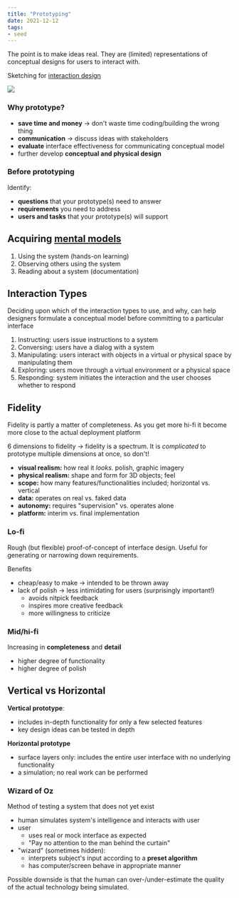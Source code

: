 ```yaml
---
title: "Prototyping"
date: 2021-12-12
tags:
- seed
---
```


The point is to make ideas real. They are (limited) representations of conceptual designs for users to interact with.

Sketching for [interaction design](thoughts/interaction%20design.md)

![](/thoughts/images/prototype.png)

### Why prototype?
-   **save time and money** → don't waste time coding/building the wrong thing
-   **communication** → discuss ideas with stakeholders
-   **evaluate** interface effectiveness for communicating conceptual model
-   further develop **conceptual and physical design**

### Before prototyping
Identify:
-   **questions** that your prototype(s) need to answer
-   **requirements** you need to address
-   **users and tasks** that your prototype(s) will support

## Acquiring [mental models](thoughts/mental%20model.md)
1. Using the system (hands-on learning)
2. Observing others using the system
3. Reading about a system (documentation)

## Interaction Types
Deciding upon which of the interaction types to use, and why, can help designers formulate a conceptual model before committing to a particular interface

1. Instructing: users issue instructions to a system
2. Conversing: users have a dialog with a system
3. Manipulating: users interact with objects in a virtual or physical space by manipulating them
4. Exploring: users move through a virtual environment or a physical space
5. Responding: system initiates the interaction and the user chooses whether to respond

## Fidelity
Fidelity is partly a matter of completeness. As you get more hi-fi it become more close to the actual deployment platform

6 dimensions to fidelity → fidelity is a spectrum. It is *complicated* to prototype multiple dimensions at once, so don't!
-   **visual realism:** how real it _looks._ polish, graphic imagery
-   **physical realism:** shape and form for 3D objects; feel
-   **scope:** how many features/functionalities included; horizontal vs. vertical
-   **data:** operates on real vs. faked data
-   **autonomy:** requires "supervision" vs. operates alone
-   **platform:** interim vs. final implementation

### Lo-fi
Rough (but flexible) proof-of-concept of interface design. Useful for generating or narrowing down requirements.

Benefits
- cheap/easy to make -> intended to be thrown away
-   lack of polish → less intimidating for users (surprisingly important!)
    -   avoids nitpick feedback
    -   inspires more creative feedback
    -   more willingness to criticize

### Mid/hi-fi
Increasing in **completeness** and **detail**
- higher degree of functionality
- higher degree of polish

## Vertical vs Horizontal
**Vertical prototype**:
-   includes in-depth functionality for only a few selected features
-   key design ideas can be tested in depth

**Horizontal prototype**
-   surface layers only: includes the entire user interface with no underlying functionality
-   a simulation; no real work can be performed

### Wizard of Oz
Method of testing a system that does not yet exist

-   human simulates system's intelligence and interacts with user
-   user
    -   uses real or mock interface as expected
    -   "Pay no attention to the man behind the curtain"
-   "wizard" (sometimes hidden):
    -   interprets subject's input according to a **preset algorithm**
    -   has computer/screen behave in appropriate manner

Possible downside is that the human can over-/under-estimate the quality of the actual technology being simulated.